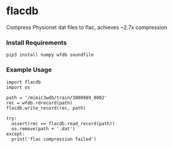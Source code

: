 # flacdb
Compress Physionet dat files to flac, achieves ~2.7x compression

### Install Requirements

```
pip3 install numpy wfdb soundfile
```

### Example Usage

```
import flacdb
import os

path = '/mimic3wdb/train/3000989_0002'
rec = wfdb.rdrecord(path)
flacdb.write_record(rec, path)

try:
  assert(rec == flacdb.read_record(path))
  os.remove(path + '.dat')
except:
  print('flac compression failed')
```
